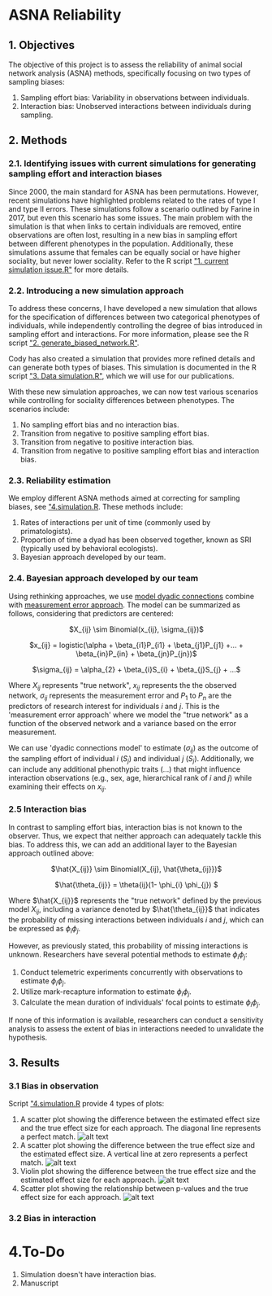 # ASNA Reliability

## 1. Objectives

The objective of this project is to assess the reliability of animal social network analysis (ASNA) methods, specifically focusing on two types of sampling biases:

  1.  Sampling effort bias: Variability in observations between individuals.
  2.  Interaction bias: Unobserved interactions between individuals during sampling.

## 2. Methods

### 2.1. Identifying issues with current simulations for generating sampling effort and interaction biases

Since 2000, the main standard for ASNA has been permutations. However, recent simulations have highlighted problems related to the rates of type I and type II errors. These simulations follow a scenario outlined by Farine in 2017, but even this scenario has some issues.
The main problem with the simulation is that when links to certain individuals are removed, entire observations are often lost, resulting in a new bias in sampling effort between different phenotypes in the population. Additionally, these simulations assume that females can be equally social or have higher sociality, but never lower sociality. Refer to the R script ["1. current simulation issue.R"](https://github.com/BGN-for-ASNA/ASNA_reliability/blob/main/1.%20current%20simulation%20issue.R) for more details.

### 2.2. Introducing a new simulation approach
To address these concerns, I have developed a new simulation that allows for the specification of differences between two categorical phenotypes of individuals, while independently controlling the degree of bias introduced in sampling effort and interactions. For more information, please see the R script ["2. generate_biased_network.R"](https://github.com/BGN-for-ASNA/ASNA_reliability/blob/main/2.%20generate_biased_network.R).

Cody has also created a simulation that provides more refined details and can generate both types of biases. This simulation is documented in the R script ["3. Data simulation.R"](https://github.com/BGN-for-ASNA/ASNA_reliability/blob/main/3.%20Data%20simulation.R), which we will use for our publications.

With these new simulation approaches, we can now test various scenarios while controlling for sociality differences between phenotypes. The scenarios include:

  1.  No sampling effort bias and no interaction bias.
  2.  Transition from negative to positive sampling effort bias.
  3.  Transition from negative to positive interaction bias.
  4.  Transition from negative to positive sampling effort bias and interaction bias.

### 2.3. Reliability estimation

We employ different ASNA methods aimed at correcting for sampling biases, see ["4.simulation.R](https://github.com/BGN-for-ASNA/ASNA_reliability/blob/main/4.%20Simulation.R). These methods include:

  1.  Rates of interactions per unit of time (commonly used by primatologists).
  2.  Proportion of time a dyad has been observed together, known as SRI (typically used by behavioral ecologists).
  3.  Bayesian approach developed by our team.

### 2.4. Bayesian approach developed by our team
Using rethinking approaches, we use [model dyadic connections](https://www.youtube.com/watch?v=XDoAglqd7ss&list=PLDcUM9US4XdMROZ57-OIRtIK0aOynbgZN&index=15&pp=iAQB&ab_channel=RichardMcElreath)  combine with [measurement error approach](https://www.youtube.com/watch?v=PIuqxOBJqLU&list=PLDcUM9US4XdMROZ57-OIRtIK0aOynbgZN&index=17&ab_channel=RichardMcElreath). The model can be summarized as follows, considering that predictors are centered:
<p align="center">
$X_{ij} \sim Binomial(x_{ij}, \sigma_{ij})$
<p align="center">
$x_{ij} = logistic(\alpha + \beta_{i1}P_{i1} + \beta_{j1}P_{j1} +... + \beta_{in}P_{in} + \beta_{jn}P_{jn})$
<p align="center">
$\sigma_{ij} = \alpha_{2} + \beta_{i}S_{i} + \beta_{j}S_{j} +  ...$

Where $X_{ij}$ represents "true network", $x_{ij}$ represents the the observed network,  $\sigma_{ij}$ represents the measurement error and $P_{1}$ to $P_{n}$ are the predictors of research interest for individuals $i$ and $j$. This is the 'measurement error approach' where we model the "true network" as a function of the observed network and a variance based on the error measurement.

We can use 'dyadic connections model' to estimate ($\sigma_{ij}$) as the outcome of the sampling effort of individual $i$ ($S_{j}$) and individual $j$ ($S_{j}$). Additionally, we can include any additional phenothypic traits ($...$) that might influence interaction observations (e.g., sex, age, hierarchical rank of $i$ and $j$) while examining their effects on $x_{ij}$.

### 2.5 Interaction bias
In contrast to sampling effort bias, interaction bias is not known to the observer. Thus, we expect that neither approach can adequately tackle this bias. To address this, we can add an additional layer to the Bayesian approach outlined above:

<p align="center">
$\hat{X_{ij}} \sim Binomial(X_{ij}, \hat{\theta_{ij}})$
  <p align="center">
$\hat{\theta_{ij}} = \theta{ij}(1- \phi_{i} \phi_{j}) $

Where $\hat{X_{ij}}$ represents the "true network" defined by the previous model $X_{ij}$, including a variance denoted by $\hat{\theta_{ij}}$ that indicates the probability of missing interactions between individuals $i$ and $j$, which can be expressed as $\phi_{i} \phi_{j}$.

However, as previously stated, this probability of missing interactions is unknown. Researchers have several potential methods to estimate $\phi_{i} \phi_{j}$:

1. Conduct telemetric experiments concurrently with observations to estimate $\phi_{i} \phi_{j}$.
2. Utilize mark-recapture information to estimate $\phi_{i} \phi_{j}$.
3. Calculate the mean duration of individuals' focal points to estimate $\phi_{i} \phi_{j}$.

If none of this information is available, researchers can conduct a sensitivity analysis to assess the extent of bias in interactions needed to unvalidate the hypothesis.

## 3. Results
### 3.1 Bias in observation
Script ["4.simulation.R](https://github.com/BGN-for-ASNA/ASNA_reliability/blob/main/4.%20Simulation.R) provide 4 types of plots:
1.  A scatter plot showing the difference between the estimated effect size and the true effect size for each approach. The diagonal line represents a perfect match.
   ![alt text](https://github.com/BGN-for-ASNA/ASNA_reliability/blob/main/results/p1.png)
3.  A scatter plot showing the difference between the true effect size and the estimated effect size. A vertical line at zero represents a perfect match.
   ![alt text](https://github.com/BGN-for-ASNA/ASNA_reliability/blob/main/results/p2.png)
4. Violin plot showing the difference between the true effect size and the estimated effect size for each approach.
   ![alt text](https://github.com/BGN-for-ASNA/ASNA_reliability/blob/main/results/p3.png)
6. Scatter plot showing the relationship between p-values and the true effect size for each approach.
   ![alt text](https://github.com/BGN-for-ASNA/ASNA_reliability/blob/main/results/p4.png)

### 3.2 Bias in interaction

# 4.To-Do
1.  Simulation doesn't have interaction bias.
3.  Manuscript
